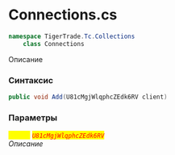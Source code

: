 
# Connections.cs
```csharp
namespace TigerTrade.Tc.Collections  
    class Connections
```

Описание

### Синтаксис
```csharp
public void Add(U81cMgjWlqphcZEdk6RV client)
```

### Параметры  
<mark style="color:yellow;">`client`</mark> <mark style="color:red;">*`U81cMgjWlqphcZEdk6RV`*</mark>  
 *Описание*  
  

                    
                    
